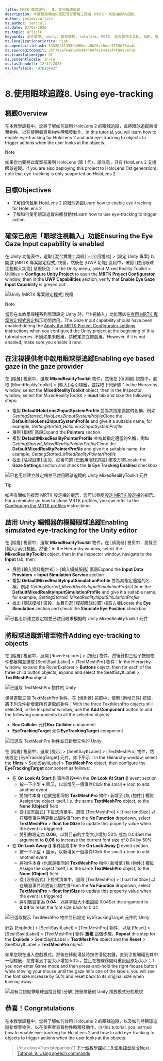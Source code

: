```yaml
---
title: MRTK 教學課程 - 8. 使用眼球追蹤
description: 本課程說明如何搭配混合實境工具組 (MRTK) 來使用眼球追蹤。
author: jessemcculloch
ms.author: jemccull
ms.date: 07/01/2020
ms.topic: article
keywords: 混合實境, unity, 教學課程, hololens, MRTK, 混合實境工具組, UWP, 眼球追蹤
ms.localizationpriority: high
ms.openlocfilehash: 538204513589b96bedb8b20c46eee5735b764a4c
ms.sourcegitcommit: 2bf79eef6a9b845494484f458443ef4f89d7efc0
ms.translationtype: HT
ms.contentlocale: zh-TW
ms.lasthandoff: 12/17/2020
ms.locfileid: "97613482"
---
```

# <a name="8-using-eye-tracking"></a><span data-ttu-id="56076-105">8.使用眼球追蹤</span><span class="sxs-lookup"><span data-stu-id="56076-105">8. Using eye-tracking</span></span>

## <a name="overview"></a><span data-ttu-id="56076-106">概觀</span><span class="sxs-lookup"><span data-stu-id="56076-106">Overview</span></span>

<span data-ttu-id="56076-107">在本教學課程中，您將了解如何啟用 HoloLens 2 的眼球追蹤，並將眼球追蹤新增至物件，以在使用者查看物件時觸發動作。</span><span class="sxs-lookup"><span data-stu-id="56076-107">In this tutorial, you will learn how to enable eye-tracking for HoloLens 2 and add eye-tracking to objects to trigger actions when the user looks at the objects.</span></span>

> [!NOTE]
> <span data-ttu-id="56076-108">如果您也要將此專案部署到 HoloLens (第 1 代)，請注意，只有 HoloLens 2 支援眼球追蹤。</span><span class="sxs-lookup"><span data-stu-id="56076-108">If you are also deploying this project to HoloLens (1st generation), note that eye-tracking is only supported on HoloLens 2.</span></span>

## <a name="objectives"></a><span data-ttu-id="56076-109">目標</span><span class="sxs-lookup"><span data-stu-id="56076-109">Objectives</span></span>

* <span data-ttu-id="56076-110">了解如何啟用 HoleLens 2 的眼球追蹤</span><span class="sxs-lookup"><span data-stu-id="56076-110">Learn how to enable eye-tracking for HoleLens 2</span></span>
* <span data-ttu-id="56076-111">了解如何使用眼球追蹤來觸發動作</span><span class="sxs-lookup"><span data-stu-id="56076-111">Learn how to use eye-tracking to trigger action</span></span>

## <a name="ensuring-the-eye-gaze-input-capability-is-enabled"></a><span data-ttu-id="56076-112">確保已啟用「眼球注視輸入」功能</span><span class="sxs-lookup"><span data-stu-id="56076-112">Ensuring the Eye Gaze Input capability is enabled</span></span>

<span data-ttu-id="56076-113">在 Unity 功能表中，選取 [混合實境工具組] > [公用程式] > [設定 Unity 專案] 以開啟 [MRTK 專案設定程式] 視窗，然後在 [UWP 功能] 區段中，確認 [啟用眼球注視輸入功能] 呈現灰色：</span><span class="sxs-lookup"><span data-stu-id="56076-113">In the Unity menu, select Mixed Reality Toolkit > Utilities > **Configure Unity Project** to open the **MRTK Project Configurator** window, then in the **UWP Capabilities** section, verify that **Enable Eye Gaze Input Capability** is greyed out:</span></span>

![Unity [MRTK 專案設定程式] 視窗](images/mr-learning-base/base-08-section1-step1-1.png)

> [!NOTE]
> <span data-ttu-id="56076-115">當您在本教學課程系列開頭設定 Unity 時，「注視輸入」功能應該在[套用 MRTK 專案設定程式設定](mr-learning-base-02.md#1-apply-the-mrtk-project-configurator-settings)指示期間啟用。</span><span class="sxs-lookup"><span data-stu-id="56076-115">The Gaze Input capability should have been enabled during the [Apply the MRTK Project Configurator settings](mr-learning-base-02.md#1-apply-the-mrtk-project-configurator-settings) instructions when you configured the Unity project at the beginning of this tutorial series.</span></span> <span data-ttu-id="56076-116">不過如果未啟用，請確定您立即啟用。</span><span class="sxs-lookup"><span data-stu-id="56076-116">However, if it is not enabled, make sure you enable it now.</span></span>

## <a name="enabling-eye-based-gaze-in-the-gaze-provider"></a><span data-ttu-id="56076-117">在注視提供者中啟用眼球型追蹤</span><span class="sxs-lookup"><span data-stu-id="56076-117">Enabling eye based gaze in the gaze provider</span></span>

<span data-ttu-id="56076-118">在 [階層] 視窗中，選取 **MixedRealityToolkit** 物件，然後在 [偵測器] 視窗中，選取 [MixedRealityToolkit] > [輸入] 索引標籤，並採取下列步驟：</span><span class="sxs-lookup"><span data-stu-id="56076-118">In the Hierarchy window, select the **MixedRealityToolkit** object, then in the Inspector window, select the MixedRealityToolkit > **Input** tab and take the following steps:</span></span>

* <span data-ttu-id="56076-119">複製 **DefaultHoloLens2InputSystemProfile** 並為其指定適當的名稱，例如 _GettingStarted_HoloLens2InputSystemProfile_</span><span class="sxs-lookup"><span data-stu-id="56076-119">Clone the **DefaultHoloLens2InputSystemProfile** and give it a suitable name, for example, _GettingStarted_HoloLens2InputSystemProfile_</span></span>
* <span data-ttu-id="56076-120">展開 [指標] 區段</span><span class="sxs-lookup"><span data-stu-id="56076-120">Expand the **Pointers** section</span></span>
* <span data-ttu-id="56076-121">複製 **DefaultMixedRealityPointerProfile** 並為其指定適當的名稱，例如 _GettingStarted_MixedRealityPointerProfile_</span><span class="sxs-lookup"><span data-stu-id="56076-121">Clone the **DefaultMixedRealityPointerProfile** and give it a suitable name, for example, _GettingStarted_MixedRealityPointerProfile_</span></span>
* <span data-ttu-id="56076-122">找出 [注視設定] 區段，然後勾選 [已啟用眼球追蹤] 核取方塊</span><span class="sxs-lookup"><span data-stu-id="56076-122">Locate the **Gaze Settings** section and check the **Is Eye Tracking Enabled** checkbox</span></span>

![已套用新建立設定檔並已啟用眼球追蹤的 Unity MixedRealityToolkit 元件](images/mr-learning-base/base-08-section2-step1-1.png)

> [!TIP]
> <span data-ttu-id="56076-124">如需有關如何複製 MRTK 設定檔的提示，您可以參閱[設定 MRTK 設定檔](mr-learning-base-03.md)的指示。</span><span class="sxs-lookup"><span data-stu-id="56076-124">For a reminder on how to clone MRTK profiles, you can refer to the [Configuring the MRTK profiles](mr-learning-base-03.md) instructions.</span></span>

## <a name="enabling-simulated-eye-tracking-for-the-unity-editor"></a><span data-ttu-id="56076-125">啟用 Unity 編輯器的模擬眼球追蹤</span><span class="sxs-lookup"><span data-stu-id="56076-125">Enabling simulated eye-tracking for the Unity editor</span></span>

<span data-ttu-id="56076-126">在 [階層] 視窗中，選取 **MixedRealityToolkit** 物件，在 [偵測器] 視窗中，瀏覽至 [輸入] 索引標籤，然後：</span><span class="sxs-lookup"><span data-stu-id="56076-126">In the Hierarchy window, select the **MixedRealityToolkit** object, then in the Inspector window, navigate to the **Input** tab, then:</span></span>

* <span data-ttu-id="56076-127">展開 [輸入資料提供者]  >  [輸入模擬服務] 區段</span><span class="sxs-lookup"><span data-stu-id="56076-127">Expand the **Input Data Providers** > **Input Simulation Service** section</span></span>
* <span data-ttu-id="56076-128">複製 **DefaultMixedRealityInputSimulationProfile** 並為其指定適當的名稱，例如 _GettingStarted_MixedRealityInputSimulationProfile_</span><span class="sxs-lookup"><span data-stu-id="56076-128">Clone the **DefaultMixedRealityInputSimulationProfile** and give it a suitable name, for example, _GettingStarted_MixedRealityInputSimulationProfile_</span></span>
* <span data-ttu-id="56076-129">找出 [眼球模擬] 區段，並且勾選 [模擬眼球位置] 核取方塊</span><span class="sxs-lookup"><span data-stu-id="56076-129">Locate the **Eye Simulation** section and check the **Simulate Eye Position** checkbox</span></span>

![已套用新建立設定檔並已啟用眼求模擬的 Unity MixedRealityToolkit 元件](images/mr-learning-base/base-08-section3-step1-1.png)

## <a name="adding-eye-tracking-to-objects"></a><span data-ttu-id="56076-131">將眼球追蹤新增至物件</span><span class="sxs-lookup"><span data-stu-id="56076-131">Adding eye-tracking to objects</span></span>

<span data-ttu-id="56076-132">在 [階層] 視窗中，展開 [RoverExplorer] > [按鈕] 物件，然後針對三個子按鈕物件都展開並選取 [SeeItSayItLabel] > [TextMeshPro] 物件：</span><span class="sxs-lookup"><span data-stu-id="56076-132">In the Hierarchy window, expand the RoverExplorer > **Buttons** object, then for each of the three child button objects, expand and select the SeeItSayItLabel > **TextMeshPro** object:</span></span>

![已選取 TextMeshPro 物件的 Unity](images/mr-learning-base/base-08-section4-step1-1.png)

<span data-ttu-id="56076-134">保持選取三個 TextMeshPro 物件，在 [偵測器] 視窗中，使用 [新增元件] 按鈕，將下列元件新增至所有選取的物件：</span><span class="sxs-lookup"><span data-stu-id="56076-134">With the three TextMeshPro objects still selected, in the Inspector window, use the **Add Component** button to add the following components to all the selected objects:</span></span>

* <span data-ttu-id="56076-135">**Box Collider** 元件</span><span class="sxs-lookup"><span data-stu-id="56076-135">**Box Collider** component</span></span>
* <span data-ttu-id="56076-136">**EyeTrackingTarget** 元件</span><span class="sxs-lookup"><span data-stu-id="56076-136">**EyeTrackingTarget** component</span></span>

![已選取 TextMeshPro 物件並已新增元件的 Unity](images/mr-learning-base/base-08-section4-step1-2.png)

<span data-ttu-id="56076-138">在 [階層] 視窗中，選取 [提示] > [SeeItSayItLabel] > [TextMeshPro] 物件，然後設定 [EyeTrackingTarget] 元件，如下所示：</span><span class="sxs-lookup"><span data-stu-id="56076-138">In the Hierarchy window, select the **Hints** > SeeItSayItLabel > **TextMeshPro** object, then configure the **EyeTrackingTarget** component as follows:</span></span>

* <span data-ttu-id="56076-139">在 **On Look At Start ()** 事件區段中</span><span class="sxs-lookup"><span data-stu-id="56076-139">In the **On Look At Start ()** event section</span></span>
  * <span data-ttu-id="56076-140">按一下小型 **+** 圖示，以新增另一個事件</span><span class="sxs-lookup"><span data-stu-id="56076-140">Click the small **+** icon to add another event</span></span>
  * <span data-ttu-id="56076-141">將物件本身 (也就是相同的 **TextMeshPro** 物件) 新增至 [無 (物件)] 欄位</span><span class="sxs-lookup"><span data-stu-id="56076-141">Assign the object itself, i.e. the same **TextMeshPro** object, to the **None (Object)** field</span></span>
  * <span data-ttu-id="56076-142">從 [沒有函式] 下拉式清單中，選取 [TextMeshPro]  >  [float fontSize] 以在觸發事件時更新此屬性值</span><span class="sxs-lookup"><span data-stu-id="56076-142">From the **No Function** dropdown, select **TextMeshPro** > **float fontSize** to update this property value when the event is triggered</span></span>
  * <span data-ttu-id="56076-143">將引數設定為 **0.06**，以將目前的字型大小增加 50% 成為 0.04</span><span class="sxs-lookup"><span data-stu-id="56076-143">Set the argument to **0.06** to increase the current font size of 0.04 by 50%</span></span>
* <span data-ttu-id="56076-144">在 **On Look Away ()** 事件區段中</span><span class="sxs-lookup"><span data-stu-id="56076-144">In the **On Look Away ()** event section</span></span>
  * <span data-ttu-id="56076-145">按一下小型 **+** 圖示，以新增另一個事件</span><span class="sxs-lookup"><span data-stu-id="56076-145">Click the small **+** icon to add another event</span></span>
  * <span data-ttu-id="56076-146">將物件本身 (也就是相同的 **TextMeshPro** 物件) 新增至 [無 (物件)] 欄位</span><span class="sxs-lookup"><span data-stu-id="56076-146">Assign the object itself, i.e. the same **TextMeshPro** object, to the **None (Object)** field</span></span>
  * <span data-ttu-id="56076-147">從 [沒有函式] 下拉式清單中，選取 [TextMeshPro]  >  [float fontSize] 以在觸發事件時更新此屬性值</span><span class="sxs-lookup"><span data-stu-id="56076-147">From the **No Function** dropdown, select **TextMeshPro** > **float fontSize** to update this property value when the event is triggered</span></span>
  * <span data-ttu-id="56076-148">將引數設定為 **0.04**，以將字型大小重設回 0.04</span><span class="sxs-lookup"><span data-stu-id="56076-148">Set the argument to **0.04** to reset the font size back to 0.04</span></span>

![已選取提示 TextMeshPro 物件並已設定 EyeTrackingTarget 元件的 Unity](images/mr-learning-base/base-08-section4-step1-3.png)

<span data-ttu-id="56076-150">針對 [Explode] > [SeeItSayItLabel] > [TextMeshPro] 物件，以及 [Reset] > [SeeItSayItLabel] > [TextMeshPro] 物件 **重複** 這個步驟。</span><span class="sxs-lookup"><span data-stu-id="56076-150">**Repeat** this step for the **Explode** > SeeItSayItLabel > **TextMeshPro** object and the **Reset** > SeeItSayItLabel > **TextMeshPro** object.</span></span>

<span data-ttu-id="56076-151">如果您現在進入遊戲模式，然後在移動滑鼠時按住滑鼠右鍵，直到注視觸碰到其中一個標籤，您會看到字型大小增加 50%，並且在視線移開時重設回原始大小：</span><span class="sxs-lookup"><span data-stu-id="56076-151">If you now enter Game mode and then press-and-hold the right mouse button while moving your mouse until the gaze hit's one of the labels, you will see the font size increase by 50% and reset back to its original size when looking away:</span></span>

![具有注視點擊眼球追蹤目標 [分解] 按鈕標籤的 Unity 播放模式分割檢視](images/mr-learning-base/base-08-section4-step1-4.png)

## <a name="congratulations"></a><span data-ttu-id="56076-153">恭喜！</span><span class="sxs-lookup"><span data-stu-id="56076-153">Congratulations</span></span>

<span data-ttu-id="56076-154">在本教學課程中，您將了解如何啟用 HoloLens 2 的眼球追蹤，以及如何將眼球追蹤新增至物件，以在使用者查看物件時觸發動作。</span><span class="sxs-lookup"><span data-stu-id="56076-154">In this tutorial, you learned how to enable eye-tracking for HoloLens 2 and how to add eye-tracking to objects to trigger actions when the user looks at the objects.</span></span>

> [!div class="nextstepaction"]
> [<span data-ttu-id="56076-155">下一個教學課程：9.使用語音命令</span><span class="sxs-lookup"><span data-stu-id="56076-155">Next Tutorial: 9. Using speech commands</span></span>](mr-learning-base-09.md)